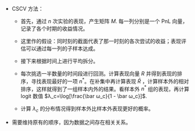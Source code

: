 - CSCV 方法：

    - 首先，通过 $n$ 次实验的表现，产生矩阵 $M$. 每一列分别是一个 PnL  向量，记录了各个时期的收益情况。

    - 这里作的假设：同时刻的截面代表了那一时刻的各次尝试的收益；表现评估可以通过每一列的子样本达成。

    - 接下来根据时间上进行平均拆分。

    - 每次挑选一半数量的时间段进行回测。计算表现向量 $R$ 并得到表现的排序，寻找表现最好的一项 $n^*$。在补集中再计算表现 $\bar R$ ，计算样本外的相对排序，这样就得到了一组样本内外的结果。看样本外 $n^*$ 组的表现，再计算 logit 数值 $λ_c=\log[\frac{\bar ω_c}{1 - \bar ω_c}]$.

    - 计算 $λ_c$ 的分布情况得到样本外比样本外表现更好的概率。

- 需要维持原有的顺序，因为数据之间存在相关关系。